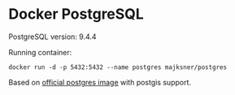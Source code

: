 Docker PostgreSQL
===============

PostgreSQL version: 9.4.4

Running container:

```
docker run -d -p 5432:5432 --name postgres majksner/postgres
```

Based on [official postgres image](https://registry.hub.docker.com/_/postgres/) with postgis support.
